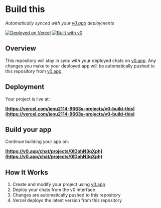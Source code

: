 # Build this

*Automatically synced with your [v0.app](https://v0.app) deployments*

[![Deployed on Vercel](https://img.shields.io/badge/Deployed%20on-Vercel-black?style=for-the-badge&logo=vercel)](https://vercel.com/jenu2114-9663s-projects/v0-build-this)
[![Built with v0](https://img.shields.io/badge/Built%20with-v0.app-black?style=for-the-badge)](https://v0.app/chat/projects/0IDohN3qXph)

## Overview

This repository will stay in sync with your deployed chats on [v0.app](https://v0.app).
Any changes you make to your deployed app will be automatically pushed to this repository from [v0.app](https://v0.app).

## Deployment

Your project is live at:

**[https://vercel.com/jenu2114-9663s-projects/v0-build-this](https://vercel.com/jenu2114-9663s-projects/v0-build-this)**

## Build your app

Continue building your app on:

**[https://v0.app/chat/projects/0IDohN3qXph](https://v0.app/chat/projects/0IDohN3qXph)**

## How It Works

1. Create and modify your project using [v0.app](https://v0.app)
2. Deploy your chats from the v0 interface
3. Changes are automatically pushed to this repository
4. Vercel deploys the latest version from this repository